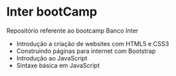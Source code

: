 # Inter bootCamp

Repositório referente ao bootcamp Banco Inter

- Introdução a criação de websites com HTML5 e CSS3
- Construindo páginas para internet com Bootstrap
- Introdução ao JavaScript
- Sintaxe básica em JavaScript
